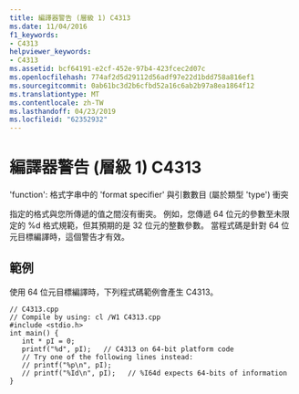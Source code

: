 ```yaml
---
title: 編譯器警告 (層級 1) C4313
ms.date: 11/04/2016
f1_keywords:
- C4313
helpviewer_keywords:
- C4313
ms.assetid: bcf64191-e2cf-452e-97b4-423fcec2d07c
ms.openlocfilehash: 774af2d5d29112d56adf97e22d1bdd758a816ef1
ms.sourcegitcommit: 0ab61bc3d2b6cfbd52a16c6ab2b97a8ea1864f12
ms.translationtype: MT
ms.contentlocale: zh-TW
ms.lasthandoff: 04/23/2019
ms.locfileid: "62352932"
---
```

# <a name="compiler-warning-level-1-c4313"></a>編譯器警告 (層級 1) C4313

'function': 格式字串中的 'format specifier' 與引數數目 (屬於類型 'type') 衝突

指定的格式與您所傳遞的值之間沒有衝突。 例如，您傳遞 64 位元的參數至未限定的 %d 格式規範，但其預期的是 32 位元的整數參數。 當程式碼是針對 64 位元目標編譯時，這個警告才有效。

## <a name="example"></a>範例

使用 64 位元目標編譯時，下列程式碼範例會產生 C4313。

```
// C4313.cpp
// Compile by using: cl /W1 C4313.cpp
#include <stdio.h>
int main() {
   int * pI = 0;
   printf("%d", pI);   // C4313 on 64-bit platform code
   // Try one of the following lines instead:
   // printf("%p\n", pI);
   // printf("%Id\n", pI);   // %I64d expects 64-bits of information
}
```
